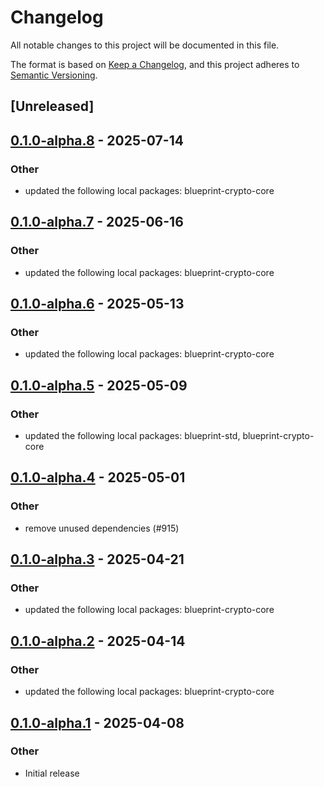 # Changelog

All notable changes to this project will be documented in this file.

The format is based on [Keep a Changelog](https://keepachangelog.com/en/1.0.0/),
and this project adheres to [Semantic Versioning](https://semver.org/spec/v2.0.0.html).

## [Unreleased]

## [0.1.0-alpha.8](https://github.com/tangle-network/blueprint/compare/blueprint-crypto-sr25519-v0.1.0-alpha.7...blueprint-crypto-sr25519-v0.1.0-alpha.8) - 2025-07-14

### Other

- updated the following local packages: blueprint-crypto-core

## [0.1.0-alpha.7](https://github.com/tangle-network/blueprint/compare/blueprint-crypto-sr25519-v0.1.0-alpha.6...blueprint-crypto-sr25519-v0.1.0-alpha.7) - 2025-06-16

### Other

- updated the following local packages: blueprint-crypto-core

## [0.1.0-alpha.6](https://github.com/tangle-network/blueprint/compare/blueprint-crypto-sr25519-v0.1.0-alpha.5...blueprint-crypto-sr25519-v0.1.0-alpha.6) - 2025-05-13

### Other

- updated the following local packages: blueprint-crypto-core

## [0.1.0-alpha.5](https://github.com/tangle-network/blueprint/compare/blueprint-crypto-sr25519-v0.1.0-alpha.4...blueprint-crypto-sr25519-v0.1.0-alpha.5) - 2025-05-09

### Other

- updated the following local packages: blueprint-std, blueprint-crypto-core

## [0.1.0-alpha.4](https://github.com/tangle-network/blueprint/compare/blueprint-crypto-sr25519-v0.1.0-alpha.3...blueprint-crypto-sr25519-v0.1.0-alpha.4) - 2025-05-01

### Other

- remove unused dependencies (#915)

## [0.1.0-alpha.3](https://github.com/tangle-network/blueprint/compare/blueprint-crypto-sr25519-v0.1.0-alpha.2...blueprint-crypto-sr25519-v0.1.0-alpha.3) - 2025-04-21

### Other

- updated the following local packages: blueprint-crypto-core

## [0.1.0-alpha.2](https://github.com/tangle-network/blueprint/compare/blueprint-crypto-sr25519-v0.1.0-alpha.1...blueprint-crypto-sr25519-v0.1.0-alpha.2) - 2025-04-14

### Other

- updated the following local packages: blueprint-crypto-core

## [0.1.0-alpha.1](https://github.com/tangle-network/blueprint/releases/tag/blueprint-crypto-sr25519-v0.1.0-alpha.1) - 2025-04-08

### Other

- Initial release
